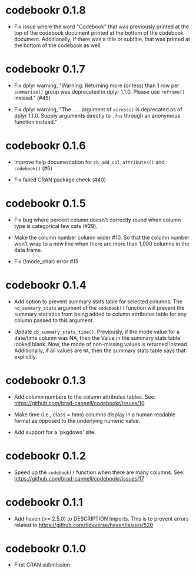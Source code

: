 # codebookr 0.1.8

* Fix issue where the word "Codebook" that was previously printed at the top of the codebook document printed at the bottom of the codebook document. Additionally, if there was a title or subtitle, that was printed at the bottom of the codebook as well.

# codebookr 0.1.7

* Fix dplyr warning, "Warning: Returning more (or less) than 1 row per `summarise()` group was deprecated in
dplyr 1.1.0. Please use `reframe()` instead." (#45)

* Fix dplyr warning, "The `...` argument of `across()` is deprecated as of dplyr 1.1.0. Supply arguments directly to `.fns` through an anonymous function instead."

# codebookr 0.1.6

* Improve help documentation for `cb_add_col_attributes()` and `codebook()` (#6)

* Fix failed CRAN package check (#40)

# codebookr 0.1.5

* Fix bug where percent column doesn't correctly round when column type is categorical few cats (#29).

* Make the column number column wider #10. So that the column number won't wrap to a new line when there are more than 1,000 columns in the data frame.

* Fix (!mode_char) error #15

# codebookr 0.1.4

* Add option to prevent summary stats table for selected columns. The `no_summary_stats` argument of the `codebook()` function will prevent the summary statistics from being added to column attributes table for any column passed to this argument.

* Update `cb_summary_stats_time()`. Previously, if the mode value for a date/time column was NA, then the Value in the summary stats table looked blank. Now, the mode of non-missing values is returned instead. Additionally, if all values are `NA`, then the summary stats table says that explicitly. 

# codebookr 0.1.3

* Add column numbers to the column attributes tables. See: https://github.com/brad-cannell/codebookr/issues/10

* Make time (i.e., class = hms) columns display in a human readable format as opposed to the underlying numeric value.

* Add support for a 'pkgdown' site.

# codebookr 0.1.2

* Speed up the `codebook()` function when there are many columns. See: https://github.com/brad-cannell/codebookr/issues/17

# codebookr 0.1.1

* Add haven (>= 2.5.0) to DESCRIPTION Imports. This is to prevent errors related to https://github.com/tidyverse/haven/issues/520

# codebookr 0.1.0

* First CRAN submission
